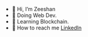 - 👋 Hi, I’m Zeeshan
- 🌱 Doing Web Dev.
- 👀 Learning Blockchain.
- 💞️ How to reach me [LinkedIn](https://www.linkedin.com/in/muhammad-zeeshan-801448144)

<!---
zexhan17/zexhan17 is a ✨ special ✨ repository because its `README.md` (this file) appears on your GitHub profile.
You can click the Preview link to take a look at your changes.
--->
